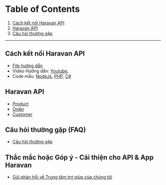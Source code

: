 # Table of Contents

1. [Cách kết nối Haravan API](#cách-kết-nối-haravan-api)
2. [Haravan API](#haravan-api)
3. [Câu hỏi thường gặp](#câu-hỏi-thường-gặp)

--------------------------------------------

## Cách kết nối Haravan API

* [File hướng dẫn](https://github.com/Haravan/docs-omni/tree/master/C%C3%A1ch%20k%E1%BA%BFt%20n%E1%BB%91i%20Haravan%20API/pdf)
* Video Hướng dẫn:
  [Youtube](https://youtu.be/uqrMhdJpMyM),
* Code mẫu: 
  [NodeJs](https://github.com/Haravan/Omni_OAuth2_nodejs),
  [PHP](https://github.com/Haravan/Omni_OAuth2_php),
  [C#](https://github.com/Haravan/Omni_OAuth2_csharp)
  
## Haravan API

* [Product](https://github.com/Haravan/docs-omni/blob/master/Haravan%20API/Product.pdf)
* [Order](https://github.com/Haravan/docs-omni/blob/master/Haravan%20API/Order.pdf)
* [Customer](https://github.com/Haravan/docs-omni/blob/master/Haravan%20API/Customer.pdf)

## Câu hỏi thường gặp (FAQ)
* [Câu hỏi thường gặp](https://support.haravan.com/support/solutions)

## Thắc mắc hoặc Góp ý - Cải thiện cho API & App Haravan
* [Gửi phản hồi về Trung tâm trợ giúp của chúng tôi](http://bit.ly/2JwHbC5)







